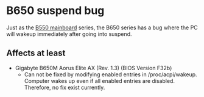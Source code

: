 # B650 suspend bug

Just as the [B550 mainboard](../b550/README.md) series, the B650 series has a
bug where the PC will wakeup immediately after going into suspend.

## Affects at least

- Gigabyte B650M Aorus Elite AX (Rev. 1.3) (BIOS Version F32b)
  - Can not be fixed by modifying enabled entries in /proc/acpi/wakeup.
    Computer wakes up even if all enabled entries are disabled. Therefore, no
    fix exist currently.


